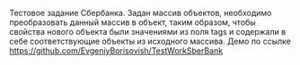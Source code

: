 Тестовое задание Сбербанка.
Задан массив объектов, необходимо преобразовать данный массив в объект, 
таким образом, чтобы свойства нового объекта были значениями из поля tags и содержали в себе соответствующие объекты из 
исходного массива.
Демо по ссылке https://github.com/EvgeniyBorisovish/TestWorkSberBank